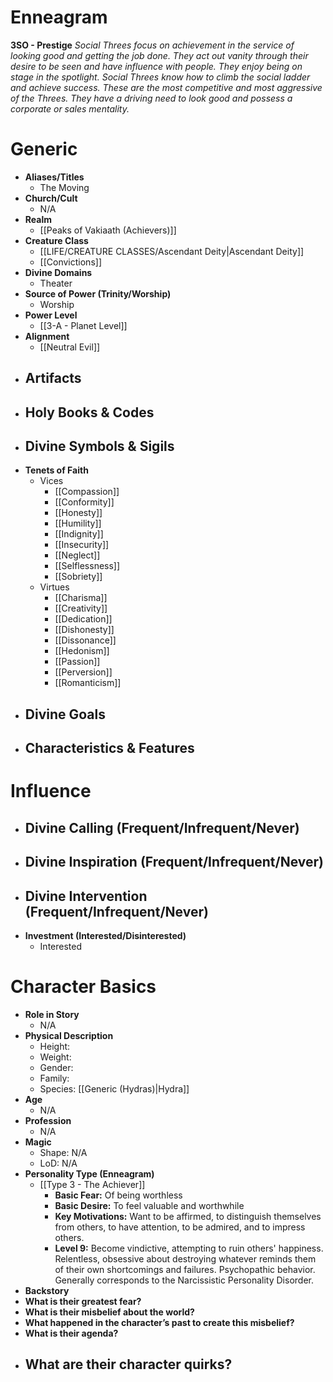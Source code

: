 # Enneagram

**3SO - Prestige**
*Social Threes focus on achievement in the service of looking good and getting the job done. They act out vanity through their desire to be seen and have influence with people. They enjoy being on stage in the spotlight. Social Threes know how to climb the social ladder and achieve success. These are the most competitive and most aggressive of the Threes. They have a driving need to look good and possess a corporate or sales mentality.*
# Generic
- **Aliases/Titles**
	- The Moving
- **Church/Cult**
	- N/A
- **Realm**
	- [[Peaks of Vakiaath (Achievers)]]
- **Creature Class**
	- [[LIFE/CREATURE CLASSES/Ascendant Deity|Ascendant Deity]]
	- [[Convictions]]
- **Divine Domains**
	- Theater
- **Source of Power (Trinity/Worship)**
	- Worship
- **Power Level**
	- [[3-A - Planet Level]]
- **Alignment**
	- [[Neutral Evil]]
- **Artifacts**
	- 
- **Holy Books & Codes**
	- 
- **Divine Symbols & Sigils**
	- 
- **Tenets of Faith**
	- Vices
		- [[Compassion]]
		- [[Conformity]]
		- [[Honesty]]
		- [[Humility]]
		- [[Indignity]]
		- [[Insecurity]]
		- [[Neglect]]
		- [[Selflessness]]
		- [[Sobriety]]
	- Virtues
		- [[Charisma]]
		- [[Creativity]]
		- [[Dedication]]
		- [[Dishonesty]]
		- [[Dissonance]]
		- [[Hedonism]]
		- [[Passion]]
		- [[Perversion]]
		- [[Romanticism]]
- **Divine Goals**
	- 
- **Characteristics & Features**
	- 
# Influence
- **Divine Calling (Frequent/Infrequent/Never)**
	- 
- **Divine Inspiration (Frequent/Infrequent/Never)**
	- 
- **Divine Intervention (Frequent/Infrequent/Never)**
	- 
- **Investment (Interested/Disinterested)**
	- Interested

# Character Basics
- **Role in Story**
	- N/A
- **Physical Description**
	- Height:
	- Weight:
	- Gender:
	- Family:
	- Species: [[Generic (Hydras)|Hydra]]
- **Age**
	- N/A
- **Profession**
	- N/A
- **Magic**
	- Shape: N/A
	- LoD: N/A
- **Personality Type (Enneagram)**
	- [[Type 3 - The Achiever]]
		- **Basic Fear:** Of being worthless
		- **Basic Desire:** To feel valuable and worthwhile
		- **Key Motivations:** Want to be affirmed, to distinguish themselves from others, to have attention, to be admired, and to impress others.
		- **Level 9:** Become vindictive, attempting to ruin others' happiness. Relentless, obsessive about destroying whatever reminds them of their own shortcomings and failures. Psychopathic behavior. Generally corresponds to the Narcissistic Personality Disorder.
- **Backstory**
- **What is their greatest fear?**
- **What is their misbelief about the world?**
- **What happened in the character’s past to create this misbelief?**
- **What is their agenda?**
- **What are their character quirks?**
	- 